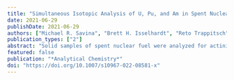 ```yaml
---
title: "Simultaneous Isotopic Analysis of U, Pu, and Am in Spent Nuclear Fuel by Resonance Ionization Mass Spectrometry"
date: 2021-06-29
publishDate: 2021-06-29
authors: ["Michael R. Savina", "Brett H. Isselhardt", "Reto Trappitsch"]
publication_types: ["2"]
abstract: "Solid samples of spent nuclear fuel were analyzed for actinide isotopic composition by resonance ionization mass spectrometry. Isotopes of U, Pu, and Am were simultaneously quantified using a new method that removes and/or resolves the isobaric interferences at <sup>238</sup>U/<sup>238</sup>Pu and <sup>241</sup>Pu/<sup>241</sup>Am without sample preparation other than cutting and mounting small (∼10 μm) samples. Trends in burnup and neutron capture product distributions were correlated with the sampling positions inside the reactor. The results show the skin effect, in which the core and near-edge regions of a fuel pellet exhibit strong differences in actinide concentrations and isotope distributions due to differences in the neutron energy spectra between the pellet rim and the core. While no elemental concentration measurements were made, the ability to measure the <sup>238</sup>Pu/<sup>239</sup>Pu ratio in the presence of a 7400× excess of <sup>238</sup>U enabled an estimate of the enhancement in Pu concentration due to the skin effect at the rim of the pellet."
featured: false
publication: "*Analytical Chemistry*"
doi: "https://doi.org/10.1007/s10967-022-08581-x"
---
```



